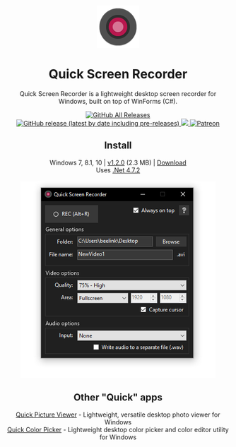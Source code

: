 <p align="center">
  <img src="/quick-screen-recorder/resources/imgs/rec96.png">
</p>
<h1 align="center">Quick Screen Recorder</h1>

<p align="center">
  Quick Screen Recorder is a lightweight desktop screen recorder for Windows, built on top of WinForms (C#).
</p>

<p align="center">
  <a href="https://github.com/ModuleArt/quick-screen-recorder/releases">
    <img alt="GitHub All Releases" src="https://img.shields.io/github/downloads/ModuleArt/quick-screen-recorder/total">
    <img alt="GitHub release (latest by date including pre-releases)" src="https://img.shields.io/github/v/release/moduleart/quick-screen-recorder?include_prereleases">
  </a>
  <a alt="Trello roadmap" href="https://trello.com/b/LFUzVgvI/quick-screen-recorder">
    <img src="https://img.shields.io/badge/planner-trello-%230079BF">
  </a>
  <a alt="Buy ma a coffee" href="https://www.patreon.com/moduleart">
    <img alt="Patreon" src="https://img.shields.io/badge/donate-patreon-%23E85B46">
  </a>
</p>

<h2 align="center">Install</h2>
<p align="center">
  Windows 7, 8.1, 10  | <a href="https://github.com/ModuleArt/quick-screen-recorder/releases/tag/v1.2.0">v1.2.0</a> (2.3 MB) |  <a href="https://github.com/ModuleArt/quick-screen-recorder/releases/download/v1.2.0/QuickScreenRecorder-Setup.msi">Download</a><br>
  Uses <a href="https://dotnet.microsoft.com/download/dotnet-framework/net472">.Net 4.7.2</a><br><br>
  <img src="/docs/screenshots/main.png">
</p>

<h2 align="center">Other "Quick" apps</h2>
<p align="center">
  <a href="https://github.com/ModuleArt/quick-picture-viewer/">Quick Picture Viewer</a> - Lightweight, versatile desktop photo viewer for Windows<br>
  <a href="https://github.com/ModuleArt/quick-color-picker/">Quick Color Picker</a> - Lightweight desktop color picker and color editor utility for Windows
</p>

